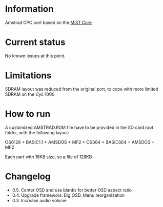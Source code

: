 # Information
Amstrad CPC port based on the [MiST Core](https://github.com/sorgelig/Amstrad_MiST)

# Current status
No known issues at this point.

# Limitations
SDRAM layout was reduced from the original port, to cope with more limited SDRAM on the Cyc 1000

# How to run
A customized AMSTRAD.ROM file have to be provided in the SD card root folder, with the following layout:

OS6128 + BASIC1.1 + AMSDOS + MF2 + OS664 + BASIC664 + AMSDOS + MF2

Each part with 16KB size, so a file of 128KB

# Changelog

- 0.5. Center OSD and use blanks for better OSD aspect ratio
- 0.4. Upgrade framewors. Big OSD. Menu reorganization
- 0.3. Increase audio volume

